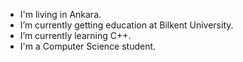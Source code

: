 -   I'm living in Ankara.
-   I’m currently getting education at Bilkent University.
-   I’m currently learning C++.
-   I'm a Computer Science student.
